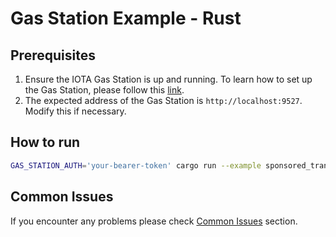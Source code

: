 # Gas Station Example - Rust

## Prerequisites

1. Ensure the IOTA Gas Station is up and running. To learn how to set up the Gas Station, please follow this [link](../../GETTING_STARTED.md).
2. The expected address of the Gas Station is `http://localhost:9527`. Modify this if necessary.

## How to run

```bash
GAS_STATION_AUTH='your-bearer-token' cargo run --example sponsored_transaction
```

## Common Issues

If you encounter any problems please check [Common Issues](../../docs/troubleshooting.md) section.
